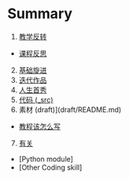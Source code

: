 # Summary
1. [教学反转](0MOOC/README.md)
  + [课程反思](0MOOC/Meditations.md)
2. [基础旋进](1sTry/README.md)
3. [迭代作品](2nDev/README.md)
4. [人生首秀](3rDemo/README.md)
5. [代码 (_src)](_src/README.md)
6. 素材 (draft)](draft/README.md)
  + [教程该怎么写](draft/how2tutorial.md)
7. [有关](ABOUT.md)
  + [Python module]
  + [Other Coding skill]

